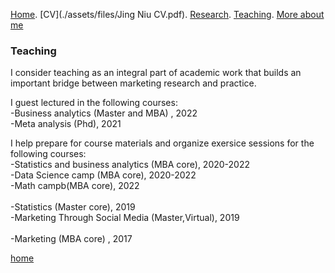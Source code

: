[Home](./). [CV](./assets/files/Jing Niu CV.pdf). [Research](./research.md). [Teaching](./teaching.md). [More about me](./hobby.md)

### Teaching 

I consider teaching as an integral part of academic work that builds an important bridge between marketing research and practice.

I guest lectured in the following courses: <br/> 
\-Business analytics (Master and MBA) , 2022<br/>
\-Meta analysis  (Phd), 2021 <br/> 

I help prepare for course materials and organize exersice sessions for the following courses:  
\-Statistics and business analytics (MBA core), 2020-2022<br/> 
\-Data Science camp (MBA core), 2020-2022<br/> 
\-Math campb(MBA core), 2022<br/>  
\-Statistics (Master core), 2019<br/> 
\-Marketing Through Social Media (Master,Virtual), 2019<br/>   
\-Marketing (MBA core) , 2017<br/> 




[home](./)
